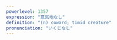 ```yaml
---
powerlevel: 1357
expression: "意気地なし"
definition: "(n) coward; timid creature"
pronunciation: "いくじなし"
---
```

